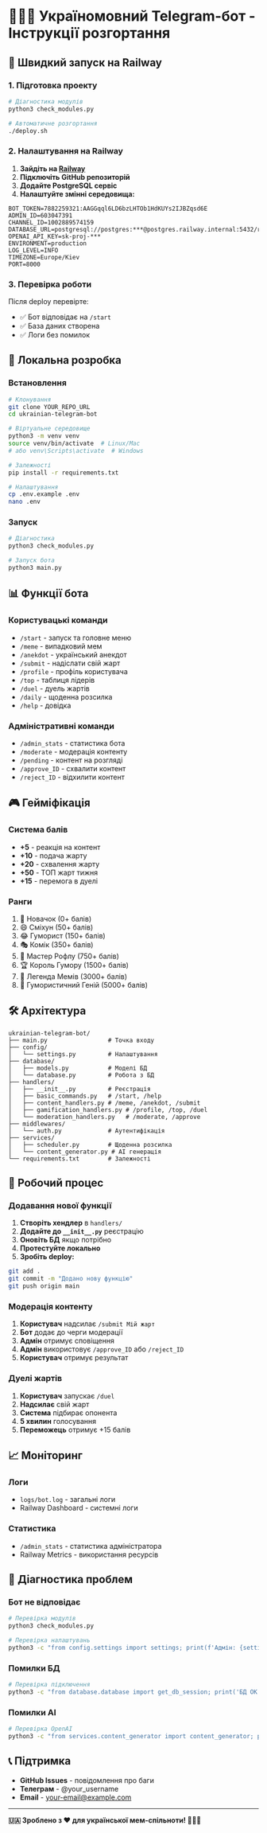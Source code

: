 # 🧠😂🔥 Україномовний Telegram-бот - Інструкції розгортання

## 🚀 Швидкий запуск на Railway

### 1. Підготовка проекту

```bash
# Діагностика модулів
python3 check_modules.py

# Автоматичне розгортання
./deploy.sh
```

### 2. Налаштування на Railway

1. **Зайдіть на [Railway](https://railway.app)**
2. **Підключіть GitHub репозиторій**
3. **Додайте PostgreSQL сервіс**
4. **Налаштуйте змінні середовища:**

```env
BOT_TOKEN=7882259321:AAGGqql6LD6bzLHTOb1HdKUYs2IJBZqsd6E
ADMIN_ID=603047391
CHANNEL_ID=1002889574159
DATABASE_URL=postgresql://postgres:***@postgres.railway.internal:5432/railway
OPENAI_API_KEY=sk-proj-***
ENVIRONMENT=production
LOG_LEVEL=INFO
TIMEZONE=Europe/Kiev
PORT=8000
```

### 3. Перевірка роботи

Після deploy перевірте:
- ✅ Бот відповідає на `/start`
- ✅ База даних створена
- ✅ Логи без помилок

## 🔧 Локальна розробка

### Встановлення

```bash
# Клонування
git clone YOUR_REPO_URL
cd ukrainian-telegram-bot

# Віртуальне середовище
python3 -m venv venv
source venv/bin/activate  # Linux/Mac
# або venv\Scripts\activate  # Windows

# Залежності
pip install -r requirements.txt

# Налаштування
cp .env.example .env
nano .env
```

### Запуск

```bash
# Діагностика
python3 check_modules.py

# Запуск бота
python3 main.py
```

## 📊 Функції бота

### Користувацькі команди
- `/start` - запуск та головне меню
- `/meme` - випадковий мем
- `/anekdot` - український анекдот  
- `/submit` - надіслати свій жарт
- `/profile` - профіль користувача
- `/top` - таблиця лідерів
- `/duel` - дуель жартів
- `/daily` - щоденна розсилка
- `/help` - довідка

### Адміністративні команди
- `/admin_stats` - статистика бота
- `/moderate` - модерація контенту
- `/pending` - контент на розгляді
- `/approve_ID` - схвалити контент
- `/reject_ID` - відхилити контент

## 🎮 Гейміфікація

### Система балів
- **+5** - реакція на контент
- **+10** - подача жарту
- **+20** - схвалення жарту
- **+50** - ТОП жарт тижня
- **+15** - перемога в дуелі

### Ранги
1. 🤡 Новачок (0+ балів)
2. 😄 Сміхун (50+ балів)
3. 😂 Гуморист (150+ балів)
4. 🎭 Комік (350+ балів)
5. 👑 Мастер Рофлу (750+ балів)
6. 🏆 Король Гумору (1500+ балів)
7. 🌟 Легенда Мемів (3000+ балів)
8. 🚀 Гумористичний Геній (5000+ балів)

## 🛠️ Архітектура

```
ukrainian-telegram-bot/
├── main.py                 # Точка входу
├── config/
│   └── settings.py         # Налаштування
├── database/
│   ├── models.py           # Моделі БД  
│   └── database.py         # Робота з БД
├── handlers/
│   ├── __init__.py         # Реєстрація
│   ├── basic_commands.py   # /start, /help
│   ├── content_handlers.py # /meme, /anekdot, /submit
│   ├── gamification_handlers.py # /profile, /top, /duel
│   └── moderation_handlers.py   # /moderate, /approve
├── middlewares/
│   └── auth.py             # Аутентифікація
├── services/
│   ├── scheduler.py        # Щоденна розсилка
│   └── content_generator.py # AI генерація
└── requirements.txt        # Залежності
```

## 🔄 Робочий процес

### Додавання нової функції

1. **Створіть хендлер** в `handlers/`
2. **Додайте до `__init__.py`** реєстрацію
3. **Оновіть БД** якщо потрібно
4. **Протестуйте локально**
5. **Зробіть deploy:**

```bash
git add .
git commit -m "Додано нову функцію"
git push origin main
```

### Модерація контенту

1. **Користувач** надсилає `/submit Мій жарт`
2. **Бот** додає до черги модерації
3. **Адмін** отримує сповіщення
4. **Адмін** використовує `/approve_ID` або `/reject_ID`
5. **Користувач** отримує результат

### Дуелі жартів

1. **Користувач** запускає `/duel`
2. **Надсилає** свій жарт
3. **Система** підбирає опонента
4. **5 хвилин** голосування
5. **Переможець** отримує +15 балів

## 📈 Моніторинг

### Логи
- `logs/bot.log` - загальні логи
- Railway Dashboard - системні логи

### Статистика
- `/admin_stats` - статистика адміністратора
- Railway Metrics - використання ресурсів

## 🐛 Діагностика проблем

### Бот не відповідає
```bash
# Перевірка модулів
python3 check_modules.py

# Перевірка налаштувань
python3 -c "from config.settings import settings; print(f'Адмін: {settings.ADMIN_ID}')"
```

### Помилки БД
```bash
# Перевірка підключення
python3 -c "from database.database import get_db_session; print('БД OK')"
```

### Помилки AI
```bash
# Перевірка OpenAI
python3 -c "from services.content_generator import content_generator; print('AI OK')"
```

## 📞 Підтримка

- **GitHub Issues** - повідомлення про баги
- **Телеграм** - @your_username
- **Email** - your-email@example.com

---

**🇺🇦 Зроблено з ❤️ для української мем-спільноти! 🧠😂🔥**